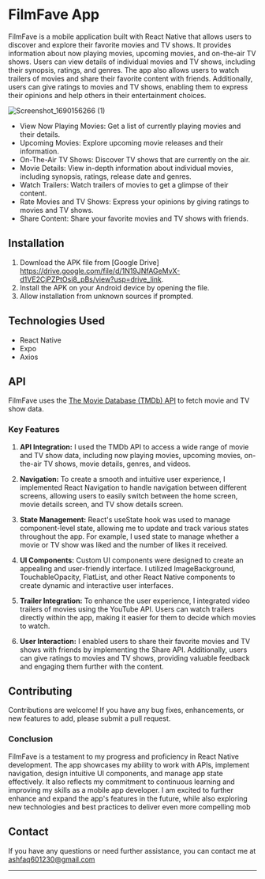 # FilmFave App

FilmFave is a mobile application built with React Native that allows users to discover and explore their favorite movies and TV shows. It provides information about now playing movies, upcoming movies, and on-the-air TV shows. Users can view details of individual movies and TV shows, including their synopsis, ratings, and genres. The app also allows users to watch trailers of movies and share their favorite content with friends. Additionally, users can give ratings to movies and TV shows, enabling them to express their opinions and help others in their entertainment choices.




![Screenshot_1690156266 (1)](https://github.com/ShakChunni/FilmFave/assets/89923248/c025c3cf-f08e-49b6-bb18-429186641c97)



- View Now Playing Movies: Get a list of currently playing movies and their details.
- Upcoming Movies: Explore upcoming movie releases and their information.
- On-The-Air TV Shows: Discover TV shows that are currently on the air.
- Movie Details: View in-depth information about individual movies, including synopsis, ratings, release date and genres.
- Watch Trailers: Watch trailers of movies to get a glimpse of their content.
- Rate Movies and TV Shows: Express your opinions by giving ratings to movies and TV shows.
- Share Content: Share your favorite movies and TV shows with friends.

## Installation

1. Download the APK file from [Google Drive] https://drive.google.com/file/d/1N19JNfAGeMvX-d1VE2CjPZPtOsi8_pBs/view?usp=drive_link.
2. Install the APK on your Android device by opening the file.
3. Allow installation from unknown sources if prompted.


## Technologies Used

- React Native
- Expo
- Axios

## API

FilmFave uses the [The Movie Database (TMDb) API](https://www.themoviedb.org/documentation/api) to fetch movie and TV show data.

### Key Features

1. **API Integration:** I used the TMDb API to access a wide range of movie and TV show data, including now playing movies, upcoming movies, on-the-air TV shows, movie details, genres, and videos.

2. **Navigation:** To create a smooth and intuitive user experience, I implemented React Navigation to handle navigation between different screens, allowing users to easily switch between the home screen, movie details screen, and TV show details screen.

3. **State Management:** React's useState hook was used to manage component-level state, allowing me to update and track various states throughout the app. For example, I used state to manage whether a movie or TV show was liked and the number of likes it received.

4. **UI Components:** Custom UI components were designed to create an appealing and user-friendly interface. I utilized ImageBackground, TouchableOpacity, FlatList, and other React Native components to create dynamic and interactive user interfaces.

5. **Trailer Integration:** To enhance the user experience, I integrated video trailers of movies using the YouTube API. Users can watch trailers directly within the app, making it easier for them to decide which movies to watch.

6. **User Interaction:** I enabled users to share their favorite movies and TV shows with friends by implementing the Share API. Additionally, users can give ratings to movies and TV shows, providing valuable feedback and engaging them further with the content.

## Contributing

Contributions are welcome! If you have any bug fixes, enhancements, or new features to add, please submit a pull request.

### Conclusion

FilmFave is a testament to my progress and proficiency in React Native development. The app showcases my ability to work with APIs, implement navigation, design intuitive UI components, and manage app state effectively. It also reflects my commitment to continuous learning and improving my skills as a mobile app developer. I am excited to further enhance and expand the app's features in the future, while also exploring new technologies and best practices to deliver even more compelling mob


## Contact

If you have any questions or need further assistance, you can contact me at ashfaq601230@gmail.com 

---
